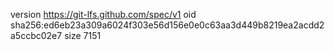 version https://git-lfs.github.com/spec/v1
oid sha256:ed6eb23a309a6024f303e56d156e0e0c63aa3d449b8219ea2acdd2a5ccbc02e7
size 7151
